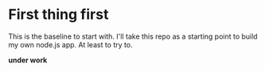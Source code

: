 # First thing first

This is the baseline to start with. I'll take this repo as a starting point to build my own node.js app. At least to try to.

**under work**